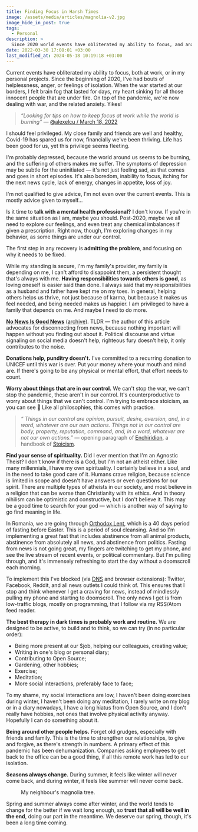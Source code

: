 ```yaml
---
title: Finding Focus in Harsh Times
image: /assets/media/articles/magnolia-v2.jpg
image_hide_in_post: true
tags:
  - Personal
description: >
  Since 2020 world events have obliterated my ability to focus, and anxiety has gone through the roof. This is a personal reflection and a plan for recovery.
date: 2022-03-30 17:08:01 +03:00
last_modified_at: 2024-05-18 10:19:18 +03:00
---
```


<p class="intro">Current events have obliterated my ability to focus, both at work, or in my personal projects. Since the beginning of 2020, I've had bouts of helplessness, anger, or feelings of isolation. When the war started at our borders, I felt brain fog that lasted for days, my heart sinking for all those innocent people that are under fire. On top of the pandemic, we're now dealing with war, and the related anxiety. Yikes!</p>

<blockquote>
  <p>
    <em>“Looking for tips on how to keep focus at work while the world is burning”</em>
    &mdash; <a href="https://x.com/alexelcu/status/1504749134376488962" target="_blank">@alexelcu / March 18, 2022</a>
  </p>
</blockquote>

I should feel privileged. My close family and friends are well and healthy, Covid-19 has spared us for now, financially we've been thriving. Life has been good for us, yet this privilege seems fleeting.

I'm probably depressed, because the world around us seems to be burning, and the suffering of others makes me suffer. The symptoms of depression may be subtle for the uninitiated — it's not just feeling sad, as that comes and goes in short episodes. It's also boredom, inability to focus, itching for the next news cycle, lack of energy, changes in appetite, loss of joy.

I'm not qualified to give advice, I'm not even over the current events. This is mostly advice given to myself...

Is it time to **talk with a mental health professional?** I don't know. If you're in the same situation as I am, maybe you should. Post-2020, maybe we all need to explore our feelings, and even treat any chemical imbalances if given a prescription. Right now, though, I'm exploring changes in my behavior, as some things are under our control.

The first step in any recovery is **admitting the problem**, and focusing on why it needs to be fixed.

While my standing is secure, I'm my family's provider, my family is depending on me, I can't afford to disappoint them, a persistent thought that's always with me. **Having responsibilities towards others is good**, as loving oneself is easier said than done. I always said that my responsibilities as a husband and father have kept me on my toes. In general, helping others helps us thrive, not just because of karma, but because it makes us feel needed, and being needed makes us happier. I am privileged to have a family that depends on me. And maybe I need to do more.

**[No News Is Good News](https://thomasjbevan.substack.com/p/all-news-is-bad-news?s=r)** ([archive](https://web.archive.org/web/20220330064159/https://thomasjbevan.substack.com/p/all-news-is-bad-news?s=r)). TLDR — the author of this article advocates for disconnecting from news, because nothing important will happen without you finding out about it. Political discourse and virtue signaling on social media doesn't help, righteous fury doesn't help, it only contributes to the noise.

**Donations help, punditry doesn't.** I've committed to a recurring donation to UNICEF until this war is over. Put your money where your mouth and mind are. If there's going to be any physical or mental effort, that effort needs to count.

**Worry about things that are in our control.** We can't stop the war, we can't stop the pandemic, these aren't in our control. It's counterproductive to worry about things that we can't control. I'm trying to embrace stoicism, as you can see 🙂 Like all philosophies, this comes with practice.

<blockquote>
  <p>
    <em>“
      Things in our control are opinion, pursuit, desire, aversion, and, in a word, whatever are our own actions. Things not in our control are body, property, reputation, command, and, in a word, whatever are not our own actions.”</em>
    &mdash; opening paragraph of <a href="https://en.wikipedia.org/wiki/Enchiridion_of_Epictetus">Enchiridion</a>, a handbook of <a href="https://en.wikipedia.org/wiki/Stoicism">Stoicism</a>.
  </p>
</blockquote>

**Find your sense of spirituality.** Did I ever mention that I'm an Agnostic Theist? I don't know if there is a God, but I'm not an atheist either. Like many millennials, I have my own spirituality. I certainly believe in a soul, and in the need to take good care of it. Humans crave religion, because science is limited in scope and doesn't have answers or even questions for our spirit. There are multiple types of atheists in our society, and most believe in a religion that can be worse than Christianity with its ethics. And in theory nihilism can be optimistic and constructive, but I don't believe it. This may be a good time to search for your god — which is another way of saying to go find meaning in life.

In Romania, we are going through [Orthodox Lent](https://en.wikipedia.org/wiki/Great_Lent), which is a 40 days period of fasting before Easter. This is a period of soul cleansing. And so I'm implementing a great fast that includes abstinence from all animal products, abstinence from absolutely all news, and abstinence from politics. Fasting from news is not going great, my fingers are twitching to get my phone, and see the live stream of recent events, or political commentary. But I'm pulling through, and it's immensely refreshing to start the day without a doomscroll each morning.

To implement this I've blocked (via [DNS](https://nextdns.io) and browser extensions): Twitter, Facebook, Reddit, and all news outlets I could think of. This ensures that I stop and think whenever I get a craving for news, instead of mindlessly pulling my phone and starting to doomscroll. The only news I get is from low-traffic blogs, mostly on programming, that I follow via my RSS/Atom feed reader.

**The best therapy in dark times is probably work and routine.** We are designed to be active, to build and to think, so we can try (in no particular order):

- Being more present at our $job, helping our colleagues, creating value;
- Writing in one's blog or personal diary;
- Contributing to Open Source;
- Gardening, other hobbies;
- Exercise;
- Meditation;
- More social interactions, preferably face to face;

To my shame, my social interactions are low, I haven't been doing exercises during winter, I haven't been doing any meditation, I rarely write on my blog or in a diary nowadays, I have a long hiatus from Open Source, and I don't really have hobbies, not ones that involve physical activity anyway. Hopefully I can do something about it.

**Being around other people helps.** Forget old grudges, especially with friends and family. This is the time to strengthen our relationships, to give and forgive, as there's strength in numbers. A primary effect of this pandemic has been dehumanization. Companies asking employees to get back to the office can be a good thing, if all this remote work has led to our isolation.

**Seasons always change.** During summer, it feels like winter will never come back, and during winter, it feels like summer will never come back.

<figure>
  <img src="{% link assets/media/articles/magnolia-v2.jpg %}" alt="" />
  <figcaption>
    My neighbour's magnolia tree.
  </figcaption>
</figure>

Spring and summer always come after winter, and the world tends to change for the better if we wait long enough, so **trust that all will be well in the end**, doing our part in the meantime. We deserve our spring, though, it's been a long time coming.
